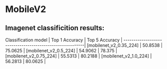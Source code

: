 
# MobileV2

## Imagenet classificition results:

Classification   model  | Top 1 Accuracy | Top 5 Accuracy |
----------------------------------------------------------|
[mobilenet_v2_0.35_224] |    50.8538     |     75.0625    |
[mobilenet_v2_0.5_224]  |    54.9062     |     78.375     |
[mobilenet_v2_0.75_224] |    55.5313     |     80.2188    |
[mobilenet_v2_1.0_224]  |    56.2813     |     80.0625    |